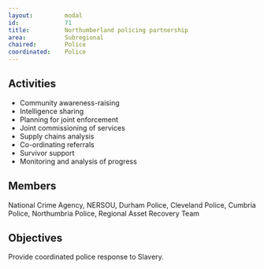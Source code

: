 ```yaml
---
layout: 		modal
id: 			71
title: 			Northumberland policing partnership
area: 			Subregional
chaired: 		Police
coordinated:	Police
---
```


Activities
----------

* Community awareness-raising
* Intelligence sharing
* Planning for joint enforcement
* Joint commissioning of services
* Supply chains analysis
* Co-ordinating referrals
* Survivor support
* Monitoring and analysis of progress

Members
-------

National Crime Agency, NERSOU, Durham Police, Cleveland Police, Cumbria Police, Northumbria Police, Regional Asset Recovery Team

Objectives
----------

Provide coordinated police response to Slavery.